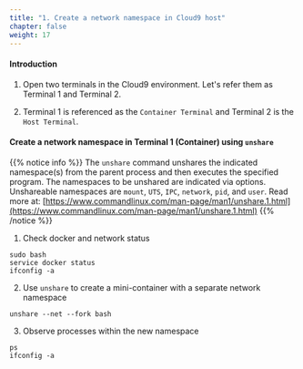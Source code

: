 ```yaml
---
title: "1. Create a network namespace in Cloud9 host"
chapter: false
weight: 17
---
```


#### Introduction

1. Open two terminals in the Cloud9 environment. Let's refer them as Terminal 1 and Terminal 2.

2. Terminal 1 is referenced as the `Container Terminal` and Terminal 2 is the `Host Terminal`.


#### Create a network namespace in Terminal 1 (Container) using `unshare`
{{% notice info %}}
The `unshare` command unshares the indicated namespace(s) from the parent process and then executes the specified program. The namespaces to be unshared are indicated via options. Unshareable namespaces are `mount`, `UTS`, `IPC`, `network`, `pid`, and `user`.
Read more at: [https://www.commandlinux.com/man-page/man1/unshare.1.html](https://www.commandlinux.com/man-page/man1/unshare.1.html)
{{% /notice %}}
1. Check docker and network status
```
sudo bash
service docker status
ifconfig -a
```
2. Use `unshare` to create a mini-container with a separate network namespace

```
unshare --net --fork bash
```

3. Observe processes within the new namespace

```
ps
ifconfig -a
```
